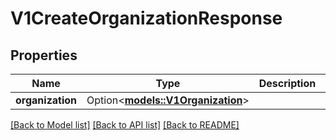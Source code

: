 # V1CreateOrganizationResponse

## Properties

Name | Type | Description | Notes
------------ | ------------- | ------------- | -------------
**organization** | Option<[**models::V1Organization**](v1Organization.md)> |  | [optional]

[[Back to Model list]](../README.md#documentation-for-models) [[Back to API list]](../README.md#documentation-for-api-endpoints) [[Back to README]](../README.md)


